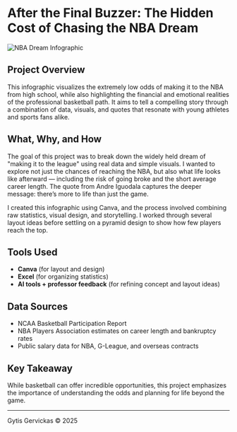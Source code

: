 # After the Final Buzzer: The Hidden Cost of Chasing the NBA Dream

![NBA Dream Infographic](Images/proj2.png)


## Project Overview

This infographic visualizes the extremely low odds of making it to the NBA from high school, while also highlighting the financial and emotional realities of the professional basketball path. It aims to tell a compelling story through a combination of data, visuals, and quotes that resonate with young athletes and sports fans alike.

## What, Why, and How

The goal of this project was to break down the widely held dream of "making it to the league" using real data and simple visuals. I wanted to explore not just the chances of reaching the NBA, but also what life looks like afterward — including the risk of going broke and the short average career length. The quote from Andre Iguodala captures the deeper message: there’s more to life than just the game.

I created this infographic using Canva, and the process involved combining raw statistics, visual design, and storytelling. I worked through several layout ideas before settling on a pyramid design to show how few players reach the top.

## Tools Used

- **Canva** (for layout and design)
- **Excel** (for organizing statistics)
- **AI tools + professor feedback** (for refining concept and layout ideas)

## Data Sources

- NCAA Basketball Participation Report
- NBA Players Association estimates on career length and bankruptcy rates
- Public salary data for NBA, G-League, and overseas contracts

## Key Takeaway

While basketball can offer incredible opportunities, this project emphasizes the importance of understanding the odds and planning for life beyond the game.

---

Gytis Gervickas © 2025
